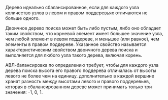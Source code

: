 Дерево идеально сбалансированное, если для
каждого узла количество узлов в левом и правом
поддеревьях отличаются не больше одного.


Двоичное дерево поиска может быть либо
пустым, либо оно обладает таким
свойством, что корневой элемент имеет
большее значение узла, чем любой
элемент в левом поддереве, и меньшее
(или равное), чем элементы в правом
поддереве. Указанное свойство
называется характеристическим
свойством двоичного дерева поиска и
выполняется для любого узла такого
дерева, включая корень.


АВЛ-балансировка по определению
требует, чтобы для каждого узла
дерева поиска высота его правого
поддерева отличалась от высоты
левого не более чем на единицу.
дополнительно в каждой вершине хранят
разность  между высотами левого и
правого поддеревьев, которая в
сбалансированном дереве может
принимать только три значения: -1, 0, 1.
